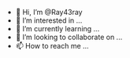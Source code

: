 - 👋 Hi, I’m @Ray43ray
- 👀 I’m interested in ...
- 🌱 I’m currently learning ...
- 💞️ I’m looking to collaborate on ...
- 📫 How to reach me ...

<!---
Ray43ray/Ray43ray is a ✨ special ✨ repository because its `README.md` (this file) appears on your GitHub profile.
You can click the Preview link to take a look at your changes.
--->
